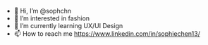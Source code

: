 - 👋 Hi, I’m @sophchn
- 👀 I’m interested in fashion
- 🌱 I’m currently learning UX/UI Design
- 📫 How to reach me https://www.linkedin.com/in/sophiechen13/

<!---
sophchn/sophchn is a ✨ special ✨ repository because its `README.md` (this file) appears on your GitHub profile.
You can click the Preview link to take a look at your changes.
--->
